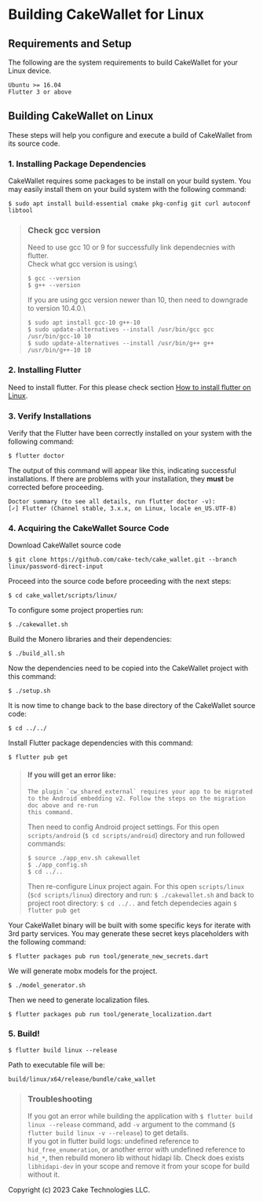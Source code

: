 # Building CakeWallet for Linux

## Requirements and Setup

The following are the system requirements to build CakeWallet for your Linux device.

```
Ubuntu >= 16.04 
Flutter 3 or above
```

## Building CakeWallet on Linux

These steps will help you configure and execute a build of CakeWallet from its source code.

### 1. Installing Package Dependencies

CakeWallet requires some packages to be install on your build system. You may easily install them on your build system with the following command:

`$ sudo apt install build-essential cmake pkg-config git curl autoconf libtool`

> ### Check gcc version
> Need to use gcc 10 or 9 for successfully link dependecnies with flutter.\
> Check what gcc version is using:\
> ```
> $ gcc --version
> $ g++ --version
> ```
> If you are using gcc version newer than 10, then need to downgrade to version 10.4.0.\
> ```
> $ sudo apt install gcc-10 g++-10
> $ sudo update-alternatives --install /usr/bin/gcc gcc /usr/bin/gcc-10 10
> $ sudo update-alternatives --install /usr/bin/g++ g++ /usr/bin/g++-10 10
> ```

### 2. Installing Flutter

Need to install flutter. For this please check section [How to install flutter on Linux](https://docs.flutter.dev/get-started/install/linux).

### 3. Verify Installations

Verify that the Flutter have been correctly installed on your system with the following command:

`$ flutter doctor`

The output of this command will appear like this, indicating successful installations. If there are problems with your installation, they **must** be corrected before proceeding.
```
Doctor summary (to see all details, run flutter doctor -v):
[✓] Flutter (Channel stable, 3.x.x, on Linux, locale en_US.UTF-8)
```

### 4. Acquiring the CakeWallet Source Code

Download CakeWallet source code

`$ git clone https://github.com/cake-tech/cake_wallet.git --branch linux/password-direct-input`

Proceed into the source code before proceeding with the next steps:

`$ cd cake_wallet/scripts/linux/`

To configure some project properties run:

`$ ./cakewallet.sh`

Build the Monero libraries and their dependencies:

`$ ./build_all.sh`

Now the dependencies need to be copied into the CakeWallet project with this command:

`$ ./setup.sh`

It is now time to change back to the base directory of the CakeWallet source code:

`$ cd ../../`

Install Flutter package dependencies with this command:

`$ flutter pub get`



> #### If you will get an error like:
> ```
> The plugin `cw_shared_external` requires your app to be migrated to the Android embedding v2. Follow the steps on the migration doc above and re-run
> this command.
> ```
> Then need to config Android project settings. For this open `scripts/android` (`$ cd scripts/android`) directory and run followed commands:
> ```
> $ source ./app_env.sh cakewallet
> $ ./app_config.sh
> $ cd ../..
> ```
> Then re-configure Linux project again. For this open `scripts/linux` (`$cd scripts/linux`) directory and run:
> `$ ./cakewallet.sh`
> and back to project root directory:
> `$ cd ../..`
> and fetch dependecies again
> `$ flutter pub get`



Your CakeWallet binary will be built with some specific keys for iterate with 3rd party services. You may generate these secret keys placeholders with the following command:

`$ flutter packages pub run tool/generate_new_secrets.dart`

We will generate mobx models for the project.

`$ ./model_generator.sh`

Then we need to generate localization files.

`$ flutter packages pub run tool/generate_localization.dart`

### 5. Build!

`$ flutter build linux --release`

Path to executable file will be:

`build/linux/x64/release/bundle/cake_wallet`

> ### Troubleshooting
>
> If you got an error while building the application with `$ flutter build linux --release` command, add `-v` argument to the command (`$ flutter build linux -v --release`) to get details.\
> If you got in flutter build logs: undefined reference to `hid_free_enumeration`, or another error with undefined reference to `hid_*`, then rebuild monero lib without hidapi lib. Check does exists `libhidapi-dev` in your scope and remove it from your scope for build without it.

Copyright (c) 2023 Cake Technologies LLC.